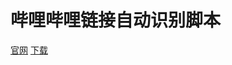 # 哔哩哔哩链接自动识别脚本
[官网](https://js.alwolf.cn/)
[下载](https://greasyfork.org/zh-CN/scripts/438530-%E5%93%94%E5%93%A9%E5%93%94%E5%93%A9%E9%93%BE%E6%8E%A5%E8%AF%86%E5%88%AB%E5%8A%A9%E6%89%8B)
